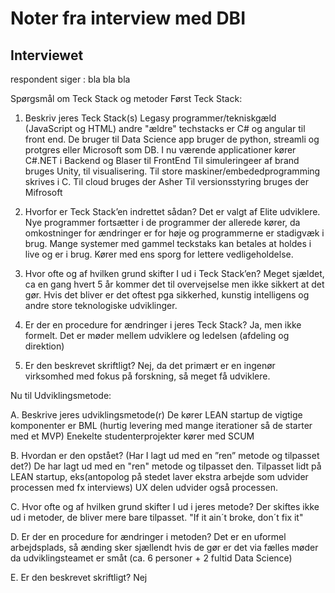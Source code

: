 # Noter fra interview med DBI

## Interviewet

respondent siger : 
bla bla bla 

Spørgsmål om Teck Stack og metoder
Først Teck Stack:
1. Beskriv jeres Teck Stack(s)
   Legasy programmer/tekniskgæld (JavaScript og HTML) andre "ældre" techstacks er C# og angular til    front end.
   De bruger til Data Science app bruger de python, streamli og protgres eller Microsoft som DB.
   I nu værende applicationer kører C#.NET i Backend og Blaser til FrontEnd
   Til simuleringeer af brand bruges Unity, til visualisering. 
   Til store maskiner/embededprogramming skrives i C.
   Til cloud bruges der Asher
   Til versionsstyring bruges der Mifrosoft
   
3. Hvorfor er Teck Stack’en indrettet sådan?
   Det er valgt af Elite udviklere.
   Nye programmer fortsætter i de programmer der allerede kører, da omkostninger for ændringer er       for høje og programmerne er stadigvæk i brug.
   Mange systemer med gammel teckstaks kan betales at holdes i live  og er i brug. 
   Kører med ens sporg for  lettere vedligeholdelse.
    
5. Hvor ofte og af hvilken grund skifter I ud i Teck Stack’en?
   Meget sjældet, ca en gang hvert 5 år kommer det til overvejselse men ikke sikkert at det gør.
   Hvis det bliver er det oftest pga sikkerhed,  kunstig intelligens og andre store teknologiske    udviklinger.
   
7. Er der en procedure for ændringer i jeres Teck Stack?
   Ja, men ikke formelt. Det er møder mellem udviklere og ledelsen (afdeling og direktion)
   
9. Er den beskrevet skriftligt?
    Nej, da det primært er en ingenør virksomhed med fokus på forskning, så meget få udviklere. 
   
Nu til Udviklingsmetode:

A. Beskrive jeres udviklingsmetode(r)
De kører LEAN startup de vigtige komponenter er BML (hurtig levering med mange iterationer så de starter med et MVP) 
Enekelte studenterprojekter kører med SCUM

B. Hvordan er den opstået? (Har I lagt ud med en ”ren” metode og tilpasset det?)
De har lagt ud med en "ren" metode og tilpasset den. 
Tilpasset lidt på LEAN startup, eks(antopolog på stedet laver ekstra arbejde som udvider processen med fx interviews)
UX delen udvider også processen.  

C. Hvor ofte og af hvilken grund skifter I ud i jeres metode?
Der skiftes ikke ud i metoder, de bliver mere bare tilpasset. "If it ain´t broke, don´t fix it" 

D. Er der en procedure for ændringer i metoden?
Det er en uformel arbejdsplads, så ænding sker sjællendt hvis de gør er det via fælles møder da udviklingsteamet er småt (ca. 6 personer + 2 fultid Data Science) 

E. Er den beskrevet skriftligt?
Nej 
